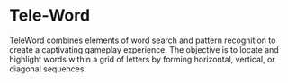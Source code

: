 # Tele-Word
TeleWord combines elements of word search and pattern recognition to create a captivating gameplay experience. The objective is to locate and highlight words within a grid of letters by forming horizontal, vertical, or diagonal sequences.
